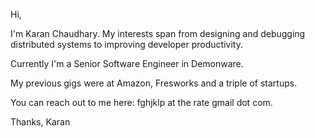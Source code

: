 
Hi,

I'm Karan Chaudhary. My interests span from designing and debugging distributed systems to improving developer productivity. 

Currently I'm a Senior Software Engineer in Demonware.

My previous gigs were at Amazon, Fresworks and a triple of startups.

You can reach out to me here: fghjklp at the rate gmail dot com.

Thanks,
Karan
